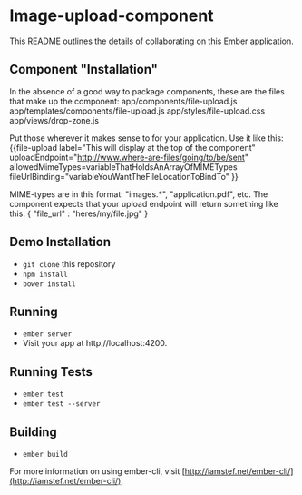 # Image-upload-component

This README outlines the details of collaborating on this Ember application.

## Component "Installation"
In the absence of a good way to package components, these are the files that make up the component:
app/components/file-upload.js
app/templates/components/file-upload.js
app/styles/file-upload.css
app/views/drop-zone.js

Put those wherever it makes sense to for your application. Use it like this:
{{file-upload
	label="This will display at the top of the component"
	uploadEndpoint="http://www.where-are-files/going/to/be/sent"
	allowedMimeTypes=variableThatHoldsAnArrayOfMIMETypes
	fileUrlBinding="variableYouWantTheFileLocationToBindTo"
}}

MIME-types are in this format: "images.*", "application.pdf", etc.
The component expects that your upload endpoint will return something like this:
{
	"file_url" : "heres/my/file.jpg"
}

## Demo Installation

* `git clone` this repository
* `npm install`
* `bower install`

## Running

* `ember server`
* Visit your app at http://localhost:4200.

## Running Tests

* `ember test`
* `ember test --server`

## Building

* `ember build`

For more information on using ember-cli, visit [http://iamstef.net/ember-cli/](http://iamstef.net/ember-cli/).
